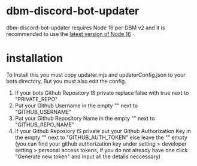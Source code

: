 # dbm-discord-bot-updater
dbm-discord-bot-updater requires Node 16 per DBM v2 and it is recommended to use the [latest version of Node 16](https://nodejs.org/en/)

# installation
To Install this you must copy updater.mjs and updaterConfig.json to your bots directory, But you must also edit the config.
1. If your bots Github Repository IS private replace false with true next to "PRIVATE_REPO"
2. Put your Github Username in the empty "" next to "GITHUB_USERNAME"
3. Put your Github Repository Name in the empty "" next to "GITHUB_REPO_NAME"
4. If your Github Reposiory IS private put your Github Authorization Key in the empty "" next to "GITHUB_AUTH_TOKEN" else leave the "" empty (you can find your github authorization key under setting > developer setting > personal access tokens, if you do not already have one click "Generate new token" and input all the details neccessary)